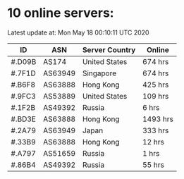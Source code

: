 # 10 online servers:

Latest update at: Mon May 18 00:10:11 UTC 2020

| ID | ASN | Server Country | Online |
| -- | --- | -------------- | ------ |
| #.D09B | AS174 | United States | 674 hrs |
| #.7F1D | AS63949 | Singapore | 674 hrs |
| #.B6F8 | AS63888 | Hong Kong | 425 hrs |
| #.9FC3 | AS53889 | United States | 109 hrs |
| #.1F2B | AS49392 | Russia | 6 hrs |
| #.BD3E | AS63888 | Hong Kong | 1493 hrs |
| #.2A79 | AS63949 | Japan | 333 hrs |
| #.33B9 | AS63888 | Hong Kong | 12 hrs |
| #.A797 | AS51659 | Russia | 1 hrs |
| #.86B4 | AS49392 | Russia | 55 hrs |

